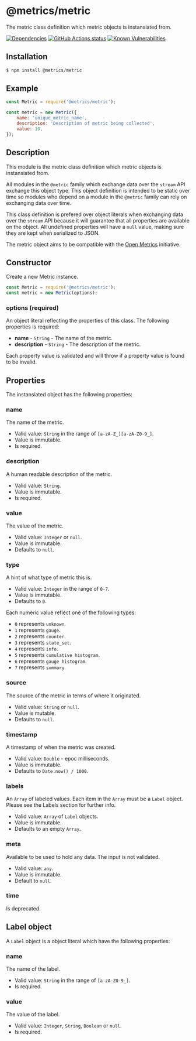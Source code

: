 # @metrics/metric

The metric class definition which metric objects is instansiated from.

[![Dependencies](https://img.shields.io/david/metrics-js/metric.svg)](https://david-dm.org/metrics-js/metric)
[![GitHub Actions status](https://github.com/metrics-js/metric/workflows/Run%20Lint%20and%20Tests/badge.svg)](https://github.com/metrics-js/metric/actions?query=workflow%3A%22Run+Lint+and+Tests%22)
[![Known Vulnerabilities](https://snyk.io/test/github/metrics-js/metric/badge.svg?targetFile=package.json)](https://snyk.io/test/github/metrics-js/metric?targetFile=package.json)

## Installation

```bash
$ npm install @metrics/metric
```

## Example

```js
const Metric = require('@metrics/metric');

const metric = new Metric({
    name: 'unique_metric_name',
    description: 'Description of metric being collected',
    value: 10,
});
```

## Description

This module is the metric class definition which metric objects is instansiated from.

All modules in the `@metric` family which exchange data over the `stream` API exchange
this object type. This object definition is intended to be static over time so modules
who depend on a module in the `@metric` family can rely on exchanging data over time.

This class definition is prefered over object literals when exchanging data over the
`stream` API because it will guarantee that all properties are available on the
object. All undefined properties will have a `null` value, making sure they are kept
when serialized to JSON.

The metric object aims to be compatible with the [Open Metrics](https://github.com/OpenObservability/OpenMetrics)
initiative.

## Constructor

Create a new Metric instance.

  ```js
 const Metric = require('@metrics/metric');
 const metric = new Metric(options);
 ```

### options (required)

An object literal reflecting the properties of this class. The following properties
is required:

 * **name** - `String` - The name of the metric.
 * **description** - `String` - The description of the metric.

Each property value is validated and will throw if a property value is found to be invalid.

## Properties

The instansiated object has the following properties:

### name

The name of the metric.

 * Valid value: `String` in the range of `[a-zA-Z_][a-zA-Z0-9_]`.
 * Value is immutable.
 * Is required.

### description

A human readable description of the metric.

 * Valid value: `String`.
 * Value is immutable.
 * Is required.

### value

The value of the metric.

 * Valid value: `Integer` or `null`.
 * Value is immutable.
 * Defaults to `null`.

### type

A hint of what type of metric this is.

 * Valid value: `Integer` in the range of `0-7`.
 * Value is immutable.
 * Defaults to `0`.

Each numeric value reflect one of the following types:

 * `0` represents `unknown`.
 * `1` represents `gauge`.
 * `2` represents `counter`.
 * `3` represents `state_set`.
 * `4` represents `info`.
 * `5` represents `cumulative histogram`.
 * `6` represents `gauge histogram`.
 * `7` represents `summary`.

### source

The source of the metric in terms of where it originated.

 * Valid value: `String` or `null`.
 * Value is mutable.
 * Defaults to `null`.

### timestamp

A timestamp of when the metric was created.

 * Valid value: `Double` - epoc milliseconds.
 * Value is immutable.
 * Defaults to `Date.now() / 1000`.

### labels

An `Array` of labeled values. Each item in the `Array` must be a
`Label` object. Please see the Labels section for further info.

 * Valid value: `Array` of `Label` objects.
 * Value is immutable.
 * Defaults to an empty `Array`.

### meta

Available to be used to hold any data. The input is not validated.

 * Valid value: `any`.
 * Value is immutable.
 * Default to `null`.

### time

Is deprecated.

## Label object

A `Label` object is a object literal which have the following properties:

### name

The name of the label.

 * Valid value: `String` in the range of `[a-zA-Z0-9_]`.
 * Is required.

### value

The value of the label.

 * Valid value: `Integer`, `String`, `Boolean` or `null`.
 * Is required.
